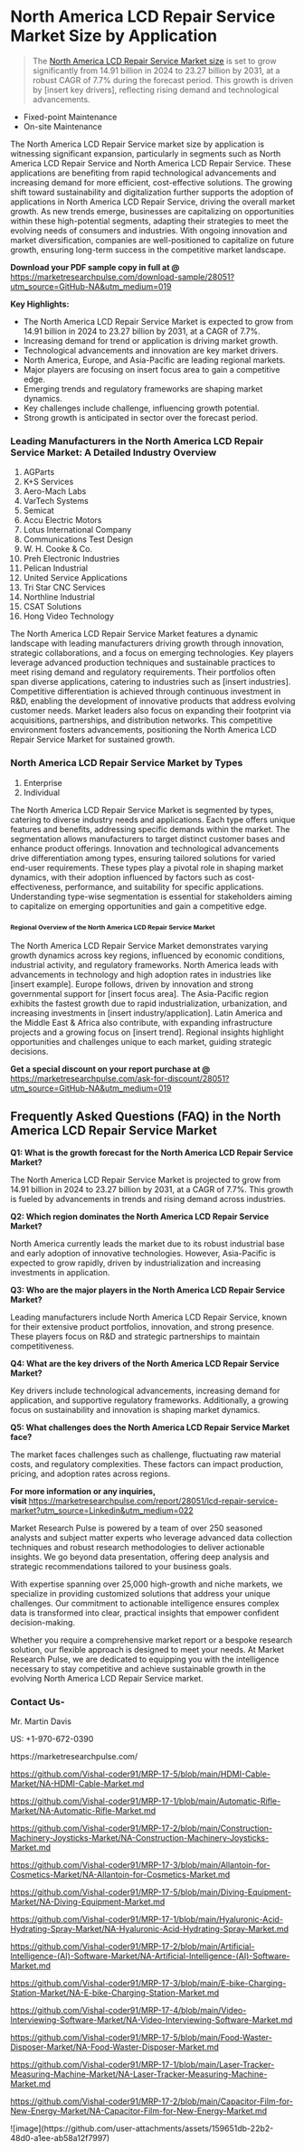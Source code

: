 <h1>North America LCD Repair Service Market&nbsp;Size by Application</h1><blockquote><p>The <a href="https://marketresearchpulse.com/download-sample/28051?utm_source=GitHub-NA&amp;utm_medium=019">North America LCD Repair Service Market size</a> is set to grow significantly from 14.91 billion in 2024 to 23.27 billion by 2031, at a robust CAGR of 7.7% during the forecast period. This growth is driven by [insert key drivers], reflecting rising demand and technological advancements.</p></blockquote><ul><li>Fixed-point Maintenance<li> On-site Maintenance</li></ul><p>The North America LCD Repair Service market size by application is witnessing significant expansion, particularly in segments such as North America LCD Repair Service and North America LCD Repair Service. These applications are benefiting from rapid technological advancements and increasing demand for more efficient, cost-effective solutions. The growing shift toward sustainability and digitalization further supports the adoption of applications in North America LCD Repair Service, driving the overall market growth. As new trends emerge, businesses are capitalizing on opportunities within these high-potential segments, adapting their strategies to meet the evolving needs of consumers and industries. With ongoing innovation and market diversification, companies are well-positioned to capitalize on future growth, ensuring long-term success in the competitive market landscape.</p><p><strong>Download your PDF sample copy in full at @ </strong><a href="https://marketresearchpulse.com/download-sample/28051?utm_source=GitHub-NA&amp;utm_medium=019">https://marketresearchpulse.com/download-sample/28051?utm_source=GitHub-NA&amp;utm_medium=019</a></p><p><strong>Key Highlights: </strong></p><ul><li>The North America LCD Repair Service Market is expected to grow from 14.91 billion in 2024 to 23.27 billion by 2031, at a CAGR of 7.7%.</li><li>Increasing demand for trend or application is driving market growth.</li><li>Technological advancements and innovation are key market drivers.</li><li>North America, Europe, and Asia-Pacific are leading regional markets.</li><li>Major players are focusing on insert focus area to gain a competitive edge.</li><li>Emerging trends and regulatory frameworks are shaping market dynamics.</li><li>Key challenges include challenge, influencing growth potential.</li><li>Strong growth is anticipated in sector over the forecast period.</li></ul><h3>Leading Manufacturers in the North America LCD Repair Service Market: A Detailed Industry Overview</h3><ol><li>AGParts</li><li>K+S Services</li><li>Aero-Mach Labs</li><li>VarTech Systems</li><li>Semicat</li><li>Accu Electric Motors</li><li>Lotus International Company</li><li>Communications Test Design</li><li>W. H. Cooke & Co.</li><li>Preh Electronic Industries</li><li>Pelican Industrial</li><li>United Service Applications</li><li>Tri Star CNC Services</li><li>Northline Industrial</li><li>CSAT Solutions</li><li>Hong Video Technology</li></ol><div class="flex max-w-full flex-col flex-grow"><div class="min-h-8 text-message flex w-full flex-col items-end gap-2 whitespace-normal break-words [.text-message+&amp;]:mt-5" dir="auto" data-message-author-role="assistant" data-message-id="fd8432e4-4910-450d-b182-61b7bfb0a01f" data-message-model-slug="gpt-4o"><div class="flex w-full flex-col gap-1 empty:hidden first:pt-[3px]"><div class="markdown prose w-full break-words dark:prose-invert light"><p>The North America LCD Repair Service Market features a dynamic landscape with leading manufacturers driving growth through innovation, strategic collaborations, and a focus on emerging technologies. Key players leverage advanced production techniques and sustainable practices to meet rising demand and regulatory requirements. Their portfolios often span diverse applications, catering to industries such as [insert industries]. Competitive differentiation is achieved through continuous investment in R&amp;D, enabling the development of innovative products that address evolving customer needs. Market leaders also focus on expanding their footprint via acquisitions, partnerships, and distribution networks. This competitive environment fosters advancements, positioning the North America LCD Repair Service Market for sustained growth.</p></div></div></div></div><h3>North America LCD Repair Service Market by Types</h3><ol><li>Enterprise<li> Individual</li></ol><div class="flex max-w-full flex-col flex-grow"><div class="min-h-8 text-message flex w-full flex-col items-end gap-2 whitespace-normal break-words [.text-message+&amp;]:mt-5" dir="auto" data-message-author-role="assistant" data-message-id="084470be-0bb7-4664-bddf-5156b4f41249" data-message-model-slug="gpt-4o-mini"><div class="flex w-full flex-col gap-1 empty:hidden first:pt-[3px]"><div class="markdown prose w-full break-words dark:prose-invert light"><p>The North America LCD Repair Service Market is segmented by types, catering to diverse industry needs and applications. Each type offers unique features and benefits, addressing specific demands within the market. The segmentation allows manufacturers to target distinct customer bases and enhance product offerings. Innovation and technological advancements drive differentiation among types, ensuring tailored solutions for varied end-user requirements. These types play a pivotal role in shaping market dynamics, with their adoption influenced by factors such as cost-effectiveness, performance, and suitability for specific applications. Understanding type-wise segmentation is essential for stakeholders aiming to capitalize on emerging opportunities and gain a competitive edge.</p></div></div></div></div><h3><span style="font-size: 11px;">Regional Overview of the North America LCD Repair Service Market</span></h3><div class="flex max-w-full flex-col flex-grow"><div class="min-h-8 text-message flex w-full flex-col items-end gap-2 whitespace-normal break-words [.text-message+&amp;]:mt-5" dir="auto" data-message-author-role="assistant" data-message-id="e9038762-ce64-4e30-91c9-9bd413514231" data-message-model-slug="gpt-4o-mini"><div class="flex w-full flex-col gap-1 empty:hidden first:pt-[3px]"><div class="markdown prose w-full break-words dark:prose-invert light"><p>The North America LCD Repair Service Market demonstrates varying growth dynamics across key regions, influenced by economic conditions, industrial activity, and regulatory frameworks. North America leads with advancements in technology and high adoption rates in industries like [insert example]. Europe follows, driven by innovation and strong governmental support for [insert focus area]. The Asia-Pacific region exhibits the fastest growth due to rapid industrialization, urbanization, and increasing investments in [insert industry/application]. Latin America and the Middle East &amp; Africa also contribute, with expanding infrastructure projects and a growing focus on [insert trend]. Regional insights highlight opportunities and challenges unique to each market, guiding strategic decisions.</p></div></div></div></div><p><strong>Get a special discount on your report purchase at @ </strong><a href="https://marketresearchpulse.com/ask-for-discount/28051?utm_source=GitHub-NA&amp;utm_medium=019">https://marketresearchpulse.com/ask-for-discount/28051?utm_source=GitHub-NA&amp;utm_medium=019</a></p><h2>Frequently Asked Questions (FAQ) in the North America LCD Repair Service Market</h2><p><strong>Q1: What is the growth forecast for the North America LCD Repair Service Market?</strong></p><p>The North America LCD Repair Service Market is projected to grow from 14.91 billion in 2024 to 23.27 billion by 2031, at a CAGR of 7.7%. This growth is fueled by advancements in trends and rising demand across industries.</p><p><strong>Q2: Which region dominates the North America LCD Repair Service Market?</strong></p><p>North America currently leads the market due to its robust industrial base and early adoption of innovative technologies. However, Asia-Pacific is expected to grow rapidly, driven by industrialization and increasing investments in application.</p><p><strong>Q3: Who are the major players in the North America LCD Repair Service Market?</strong></p><p>Leading manufacturers include North America LCD Repair Service, known for their extensive product portfolios, innovation, and strong presence. These players focus on R&amp;D and strategic partnerships to maintain competitiveness.</p><p><strong>Q4: What are the key drivers of the North America LCD Repair Service Market?</strong></p><p>Key drivers include technological advancements, increasing demand for application, and supportive regulatory frameworks. Additionally, a growing focus on sustainability and innovation is shaping market dynamics.</p><p><strong>Q5: What challenges does the North America LCD Repair Service Market face?</strong></p><p>The market faces challenges such as challenge, fluctuating raw material costs, and regulatory complexities. These factors can impact production, pricing, and adoption rates across regions.</p><p><strong>For more information or any inquiries, visit&nbsp;</strong><a href="https://marketresearchpulse.com/report/28051/lcd-repair-service-market?utm_source=Linkedin&utm_medium=022">https://marketresearchpulse.com/report/28051/lcd-repair-service-market?utm_source=Linkedin&utm_medium=022</a></p><p>Market Research Pulse is powered by a team of over 250 seasoned analysts and subject matter experts who leverage advanced data collection techniques and robust research methodologies to deliver actionable insights. We go beyond data presentation, offering deep analysis and strategic recommendations tailored to your business goals.</p><p>With expertise spanning over 25,000 high-growth and niche markets, we specialize in providing customized solutions that address your unique challenges. Our commitment to actionable intelligence ensures complex data is transformed into clear, practical insights that empower confident decision-making.</p><p>Whether you require a comprehensive market report or a bespoke research solution, our flexible approach is designed to meet your needs. At Market Research Pulse, we are dedicated to equipping you with the intelligence necessary to stay competitive and achieve sustainable growth in the evolving North America LCD Repair Service market.</p><h3><strong>Contact Us-</strong></h3><p>Mr. Martin Davis</p><p>US: +1-970-672-0390</p><p>https://marketresearchpulse.com/</p><p><a href="https://github.com/Vishal-coder91/MRP-17-5/blob/main/HDMI-Cable-Market/NA-HDMI-Cable-Market.md">https://github.com/Vishal-coder91/MRP-17-5/blob/main/HDMI-Cable-Market/NA-HDMI-Cable-Market.md</a></p><p><a href="https://github.com/Vishal-coder91/MRP-17-1/blob/main/Automatic-Rifle-Market/NA-Automatic-Rifle-Market.md">https://github.com/Vishal-coder91/MRP-17-1/blob/main/Automatic-Rifle-Market/NA-Automatic-Rifle-Market.md</a></p><p><a href="https://github.com/Vishal-coder91/MRP-17-2/blob/main/Construction-Machinery-Joysticks-Market/NA-Construction-Machinery-Joysticks-Market.md">https://github.com/Vishal-coder91/MRP-17-2/blob/main/Construction-Machinery-Joysticks-Market/NA-Construction-Machinery-Joysticks-Market.md</a></p><p><a href="https://github.com/Vishal-coder91/MRP-17-3/blob/main/Allantoin-for-Cosmetics-Market/NA-Allantoin-for-Cosmetics-Market.md">https://github.com/Vishal-coder91/MRP-17-3/blob/main/Allantoin-for-Cosmetics-Market/NA-Allantoin-for-Cosmetics-Market.md</a></p><p><a href="https://github.com/Vishal-coder91/MRP-17-5/blob/main/Diving-Equipment-Market/NA-Diving-Equipment-Market.md">https://github.com/Vishal-coder91/MRP-17-5/blob/main/Diving-Equipment-Market/NA-Diving-Equipment-Market.md</a></p><p><a href="https://github.com/Vishal-coder91/MRP-17-1/blob/main/Hyaluronic-Acid-Hydrating-Spray-Market/NA-Hyaluronic-Acid-Hydrating-Spray-Market.md">https://github.com/Vishal-coder91/MRP-17-1/blob/main/Hyaluronic-Acid-Hydrating-Spray-Market/NA-Hyaluronic-Acid-Hydrating-Spray-Market.md</a></p><p><a href="https://github.com/Vishal-coder91/MRP-17-2/blob/main/Artificial-Intelligence-(AI)-Software-Market/NA-Artificial-Intelligence-(AI)-Software-Market.md">https://github.com/Vishal-coder91/MRP-17-2/blob/main/Artificial-Intelligence-(AI)-Software-Market/NA-Artificial-Intelligence-(AI)-Software-Market.md</a></p><p><a href="https://github.com/Vishal-coder91/MRP-17-3/blob/main/E-bike-Charging-Station-Market/NA-E-bike-Charging-Station-Market.md">https://github.com/Vishal-coder91/MRP-17-3/blob/main/E-bike-Charging-Station-Market/NA-E-bike-Charging-Station-Market.md</a></p><p><a href="https://github.com/Vishal-coder91/MRP-17-4/blob/main/Video-Interviewing-Software-Market/NA-Video-Interviewing-Software-Market.md">https://github.com/Vishal-coder91/MRP-17-4/blob/main/Video-Interviewing-Software-Market/NA-Video-Interviewing-Software-Market.md</a></p><p><a href="https://github.com/Vishal-coder91/MRP-17-5/blob/main/Food-Waster-Disposer-Market/NA-Food-Waster-Disposer-Market.md">https://github.com/Vishal-coder91/MRP-17-5/blob/main/Food-Waster-Disposer-Market/NA-Food-Waster-Disposer-Market.md</a></p><p><a href="https://github.com/Vishal-coder91/MRP-17-1/blob/main/Laser-Tracker-Measuring-Machine-Market/NA-Laser-Tracker-Measuring-Machine-Market.md">https://github.com/Vishal-coder91/MRP-17-1/blob/main/Laser-Tracker-Measuring-Machine-Market/NA-Laser-Tracker-Measuring-Machine-Market.md</a></p><p><a href="https://github.com/Vishal-coder91/MRP-17-2/blob/main/Capacitor-Film-for-New-Energy-Market/NA-Capacitor-Film-for-New-Energy-Market.md">https://github.com/Vishal-coder91/MRP-17-2/blob/main/Capacitor-Film-for-New-Energy-Market/NA-Capacitor-Film-for-New-Energy-Market.md</a></p>
![image](https://github.com/user-attachments/assets/159651db-22b2-48d0-a1ee-ab58a12f7997)
